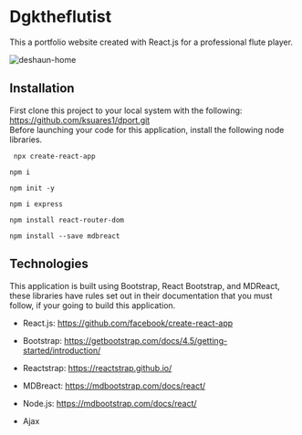 # Dgktheflutist
This a portfolio website created with React.js for a professional flute player. 

![deshaun-home](https://user-images.githubusercontent.com/44280043/83954737-d4704e00-a819-11ea-9f24-6c132dd0a325.png)
 
## Installation 
First clone this project to your local system with the following: https://github.com/ksuares1/dport.git  
Before launching your code for this application, install the following node libraries.

``` npx create-react-app```

``` npm i ```

``` npm init -y ```

``` npm i express ```

``` npm install react-router-dom ```

```npm install --save mdbreact ```

## Technologies
This application is built using Bootstrap, React Bootstrap, and MDReact, these libraries have rules set out in their documentation that you must follow, if your going to build this application. 

- React.js: https://github.com/facebook/create-react-app

- Bootstrap: https://getbootstrap.com/docs/4.5/getting-started/introduction/

- Reactstrap:  https://reactstrap.github.io/

- MDBreact: https://mdbootstrap.com/docs/react/

- Node.js: https://mdbootstrap.com/docs/react/

- Ajax
